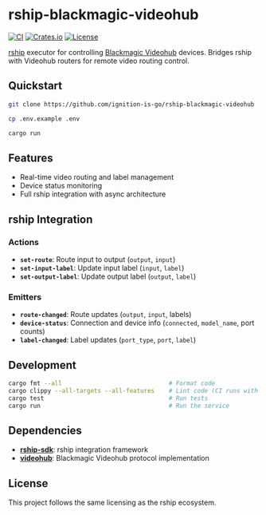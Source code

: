 # rship-blackmagic-videohub

[![CI](https://github.com/ignition-is-go/rship-blackmagic-videohub/actions/workflows/ci.yml/badge.svg)](https://github.com/ignition-is-go/rship-blackmagic-videohub/actions)
[![Crates.io](https://img.shields.io/crates/v/rship-blackmagic-videohub)](https://crates.io/crates/rship-blackmagic-videohub)
[![License](https://img.shields.io/badge/license-MIT-blue.svg)](LICENSE)

[rship](https://docs.rship.io) executor for controlling [Blackmagic Videohub](https://www.blackmagicdesign.com/products/smartvideohub) devices. Bridges rship with Videohub routers for remote video routing control.

## Quickstart

```bash
git clone https://github.com/ignition-is-go/rship-blackmagic-videohub

cp .env.example .env

cargo run
```

## Features

- Real-time video routing and label management
- Device status monitoring  
- Full rship integration with async architecture

## rship Integration

### Actions
- **`set-route`**: Route input to output (`output`, `input`)
- **`set-input-label`**: Update input label (`input`, `label`)
- **`set-output-label`**: Update output label (`output`, `label`)

### Emitters
- **`route-changed`**: Route updates (`output`, `input`, labels)
- **`device-status`**: Connection and device info (`connected`, `model_name`, port counts)
- **`label-changed`**: Label updates (`port_type`, `port`, `label`)

## Development

```bash
cargo fmt --all                              # Format code
cargo clippy --all-targets --all-features    # Lint code (CI runs with -D warnings)
cargo test                                   # Run tests
cargo run                                    # Run the service
```

## Dependencies

- **[rship-sdk](https://crates.io/crates/rship-sdk)**: rship integration framework
- **[videohub](https://crates.io/crates/videohub)**: Blackmagic Videohub protocol implementation

## License

This project follows the same licensing as the rship ecosystem.